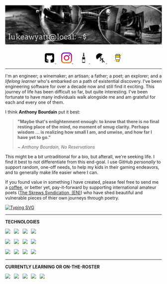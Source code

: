 # [![Luke Wyatt Profile Header](https://raw.githubusercontent.com/lukeawyatt/lukeawyatt/main/assets/images/banner.jpg)](https://github.com/lukeawyatt)

<p align='center'>
    <a href="https://github.com/lukeawyatt">
        <picture>
            <source media="(prefers-color-scheme: dark)" srcset="https://github.com/lukeawyatt/lukeawyatt/blob/main/assets/icons/github.dark.png?raw=true">
            <source media="(prefers-color-scheme: light)" srcset="https://github.com/lukeawyatt/lukeawyatt/blob/main/assets/icons/github.png?raw=true">
            <img src="https://github.com/lukeawyatt/lukeawyatt/blob/main/assets/icons/github.png?raw=true" width="35" height="35">
        </picture>
    </a>
    &nbsp;&nbsp;&nbsp;
    <a href="https://www.instagram.com/luke.a.wyatt">
        <picture>
            <source media="(prefers-color-scheme: dark)" srcset="https://github.com/lukeawyatt/lukeawyatt/blob/main/assets/icons/instagram.dark.jpg?raw=true">
            <source media="(prefers-color-scheme: light)" srcset="https://github.com/lukeawyatt/lukeawyatt/blob/main/assets/icons/instagram.jpg?raw=true">
            <img src="https://github.com/lukeawyatt/lukeawyatt/blob/main/assets/icons/instagram.jpg?raw=true" width="35" height="35">
        </picture>
    </a>
    &nbsp;&nbsp;&nbsp;
    <a href="https://maug.moulach.com">
        <picture>
            <source media="(prefers-color-scheme: dark)" srcset="https://github.com/lukeawyatt/lukeawyatt/blob/main/assets/icons/wine.dark.png?raw=true">
            <source media="(prefers-color-scheme: light)" srcset="https://github.com/lukeawyatt/lukeawyatt/blob/main/assets/icons/wine.png?raw=true">
            <img src="https://github.com/lukeawyatt/lukeawyatt/blob/main/assets/icons/wine.png?raw=true" width="35" height="35">
        </picture>
    </a>
    &nbsp;&nbsp;&nbsp;
    <a href="https://loose.skre.ws/tree/ig.lw.html">
        <picture>
            <source media="(prefers-color-scheme: dark)" srcset="https://github.com/lukeawyatt/lukeawyatt/blob/main/assets/icons/skrews.dark.jpg?raw=true">
            <source media="(prefers-color-scheme: light)" srcset="https://github.com/lukeawyatt/lukeawyatt/blob/main/assets/icons/skrews.jpg?raw=true">
            <img src="https://github.com/lukeawyatt/lukeawyatt/blob/main/assets/icons/skrews.jpg?raw=true" width="35" height="35">
        </picture>
    </a>
    &nbsp;&nbsp;&nbsp;
    <a href="https://www.buymeacoffee.com/lukeawyatt">
        <picture>
            <source media="(prefers-color-scheme: dark)" srcset="https://github.com/lukeawyatt/lukeawyatt/blob/main/assets/icons/buy-me-a-coffee.dark.png?raw=true">
            <source media="(prefers-color-scheme: light)" srcset="https://github.com/lukeawyatt/lukeawyatt/blob/main/assets/icons/buy-me-a-coffee.png?raw=true">
            <img src="https://github.com/lukeawyatt/lukeawyatt/blob/main/assets/icons/buy-me-a-coffee.png?raw=true" width="35" height="35">
        </picture>
    </a>
</p>

---

I'm an engineer; a winemaker; an artisan; a father; a poet; an explorer; and a *lifelong learner* who's embarked on a path of existential discovery. I've been engineering software for over a decade now and still find it exciting. This journey of life has been difficult so far, but quite interesting.  I've been fortunate to have many individuals walk alongside me and am grateful for each and every one of them.

I think **Anthony Bourdain** put it best: 

> **"**Maybe that's enlightenment enough: to know that there is no final resting place of the mind, no moment of smug clarity. Perhaps wisdom ... is realizing how small I am, and unwise, and how far I have yet to go.**"**
> 
> ~ *Anthony Bourdain, No Reservations*

This might be a bit untraditional for a bio, but afterall, we're seeking life.  I find it best to not differentiate from this end-goal.  I use GitHub *personally* to support random, one-off needs, to help my kids in their gaming endeavors, and to generally make life easier where I can.

If you found value in something I have created, please feel free to send me a [coffee](https://www.buymeacoffee.com/lukeawyatt), or better yet, pay-it-forward by supporting international amateur poets ([The Skrews Syndication, (EN)](https://loose.skre.ws/issues/000.html)) who have shed beautiful and vulnerable pieces of thier own journeys through poetry.

[![Typing SVG](https://readme-typing-svg.herokuapp.com/?font=comfortaa&color=016EEA&size=14&width=800&lines=~$%20git%20clone%20https://github.com/lukeawyatt/docker-tlauncher.git;~$%20docker%20build%20-t%20tlauncher%20docker-tlauncher/source;~$%20docker%20run%20--rm%20-dit%20%20-v%20/tmp/.X11-unix:/tmp/.X11-unix%20-e%20DISPLAY=$DISPLAY%20tlauncher;~$)](https://git.io/typing-svg)

---

**TECHNOLOGIES**

![](https://img.shields.io/badge/Language-Dotnet-informational?style=for-the-badge&logo=dotnet&logoColor=white&color=2bbc8a)&nbsp;&nbsp;
![](https://img.shields.io/badge/Language-Shell-informational?style=for-the-badge&logo=gnubash&logoColor=white&color=2bbc8a)&nbsp;&nbsp;
![](https://img.shields.io/badge/Language-TSQL-informational?style=for-the-badge&logo=microsoftsqlserver&logoColor=white&color=2bbc8a)&nbsp;&nbsp;
![](https://img.shields.io/badge/Language-Javascript-informational?style=for-the-badge&logo=javascript&logoColor=white&color=2bbc8a)&nbsp;&nbsp;

![](https://img.shields.io/badge/Language-NodeJS-informational?style=for-the-badge&logo=nodedotjs&logoColor=white&color=2bbc8a)&nbsp;&nbsp;
![](https://img.shields.io/badge/Markup-HTML-informational?style=for-the-badge&logo=html5&logoColor=white&color=5dade2)&nbsp;&nbsp;
![](https://img.shields.io/badge/Markup-CSS-informational?style=for-the-badge&logo=css3&logoColor=white&color=5dade2)&nbsp;&nbsp;
![](https://img.shields.io/badge/Platform-Azure-informational?style=for-the-badge&logo=microsoftazure&logoColor=white&color=af7ac5)&nbsp;&nbsp;

![](https://img.shields.io/badge/Engine-Docker-informational?style=for-the-badge&logo=docker&logoColor=white&color=af7ac5)&nbsp;&nbsp;
![](https://img.shields.io/badge/Engine-Mirth-informational?style=for-the-badge&logo=conventionalcommits&logoColor=white&color=af7ac5)&nbsp;&nbsp;
![](https://img.shields.io/badge/Stack-Jamstack-informational?style=for-the-badge&logo=jamstack&logoColor=white&color=d98880)&nbsp;&nbsp;
![](https://img.shields.io/badge/Stack-MEAN-informational?style=for-the-badge&logo=conventionalcommits&logoColor=white&color=d98880)&nbsp;&nbsp;

---

**CURRENTLY LEARNING OR ON-THE-ROSTER**

![](https://img.shields.io/badge/Language-Go-informational?style=for-the-badge&logo=goland&logoColor=white&color=2bbc8a)&nbsp;&nbsp;
![](https://img.shields.io/badge/Platform-GCP-informational?style=for-the-badge&logo=googlecloud&logoColor=white&color=af7ac5)&nbsp;&nbsp;
![](https://img.shields.io/badge/Platform-K8s-informational?style=for-the-badge&logo=kubernetes&logoColor=white&color=af7ac5)&nbsp;&nbsp;
![](https://img.shields.io/badge/Engine-Argo-informational?style=for-the-badge&logo=conventionalcommits&logoColor=white&color=af7ac5)&nbsp;&nbsp;
![](https://img.shields.io/badge/Engine-Nuclio-informational?style=for-the-badge&logo=conventionalcommits&logoColor=white&color=af7ac5)&nbsp;&nbsp;

